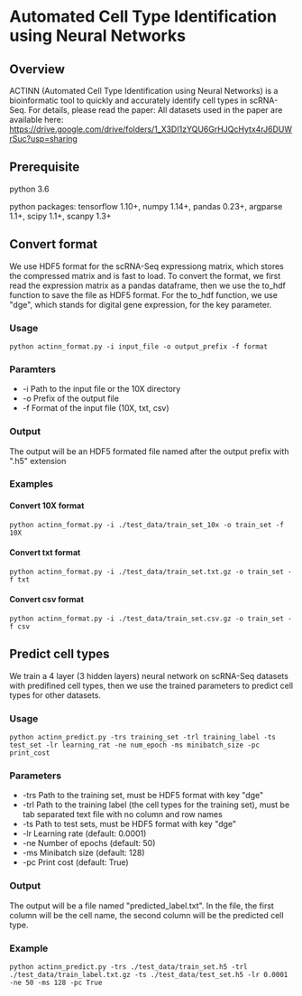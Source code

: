 # Automated Cell Type Identification using Neural Networks

## Overview
ACTINN (Automated Cell Type Identification using Neural Networks) is a bioinformatic tool to quickly and accurately identify cell types in scRNA-Seq. For details, please read the paper:
All datasets used in the paper are available here:
https://drive.google.com/drive/folders/1_X3DI1zYQU6GrHJQcHytx4rJ6DUWrSuc?usp=sharing

## Prerequisite
python 3.6

python packages:
tensorflow 1.10+, numpy 1.14+, pandas 0.23+, argparse 1.1+, scipy 1.1+, scanpy 1.3+

## Convert format
We use HDF5 format for the scRNA-Seq expressiong matrix, which stores the compressed matrix and is fast to load. To convert the format, we first read the expression matrix as a pandas dataframe, then we use the to_hdf function to save the file as HDF5 format. For the to_hdf function, we use "dge", which stands for digital gene expression, for the key parameter.

### Usage
```
python actinn_format.py -i input_file -o output_prefix -f format
```

### Paramters
* -i	Path to the input file or the 10X directory
* -o	Prefix of the output file
* -f	Format of the input file (10X, txt, csv)

### Output
The output will be an HDF5 formated file named after the output prefix with ".h5" extension

### Examples

#### Convert 10X format
```
python actinn_format.py -i ./test_data/train_set_10x -o train_set -f 10X
```

#### Convert txt format
```
python actinn_format.py -i ./test_data/train_set.txt.gz -o train_set -f txt
```

#### Convert csv format
```
python actinn_format.py -i ./test_data/train_set.csv.gz -o train_set -f csv
```

## Predict cell types
We train a 4 layer (3 hidden layers) neural network on scRNA-Seq datasets with predifined cell types, then we use the trained parameters to predict cell types for other datasets.

### Usage
```
python actinn_predict.py -trs training_set -trl training_label -ts test_set -lr learning_rat -ne num_epoch -ms minibatch_size -pc print_cost
```

### Parameters
* -trs	Path to the training set, must be HDF5 format with key "dge"
* -trl	Path to the training label (the cell types for the training set), must be tab separated text file with no column and row names
* -ts	Path to test sets, must be HDF5 format with key "dge"
* -lr	Learning rate (default: 0.0001)
* -ne	Number of epochs (default: 50)
* -ms	Minibatch size (default: 128)
* -pc	Print cost (default: True)

### Output
The output will be a file named "predicted_label.txt". In the file, the first column will be the cell name, the second column will be the predicted cell type.

### Example
```
python actinn_predict.py -trs ./test_data/train_set.h5 -trl ./test_data/train_label.txt.gz -ts ./test_data/test_set.h5 -lr 0.0001 -ne 50 -ms 128 -pc True
```
